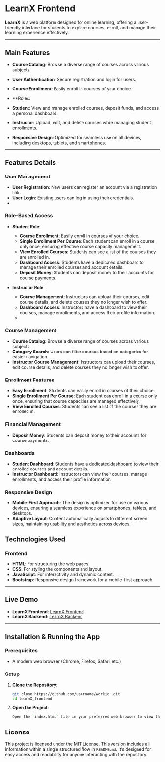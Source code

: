 # LearnX Frontend

**LearnX** is a web platform designed for online learning, offering a user-friendly interface for students to explore courses, enroll, and manage their learning experience effectively.

---

## Main Features

- **Course Catalog**: Browse a diverse range of courses across various subjects.
- **User Authentication**: Secure registration and login for users.
- **Course Enrollment**: Easily enroll in courses of your choice.
- **Roles: 
- **Student**: View and manage enrolled courses, deposit funds, and access a personal dashboard.
- **Instructor**: Upload, edit, and delete courses while managing student enrollments.

- **Responsive Design**: Optimized for seamless use on all devices, including desktops, tablets, and smartphones.


---
## Features Details

### User Management
- **User Registration**: New users can register an account via a registration link.
- **User Login**: Existing users can log in using their credentials.
- 
### Role-Based Access
- **Student Role**:
  - **Course Enrollment**: Easily enroll in courses of your choice.
  - **Single Enrollment Per Course**: Each student can enroll in a course only once, ensuring effective course capacity management.
  - **View Enrolled Courses**: Students can see a list of the courses they are enrolled in.
  - **Dashboard Access**: Students have a dedicated dashboard to manage their enrolled courses and account details.
  - **Deposit Money**: Students can deposit money to their accounts for course payments.

- **Instructor Role**:
  - **Course Management**: Instructors can upload their courses, edit course details, and delete courses they no longer wish to offer.
  - **Dashboard Access**: Instructors have a dashboard to view their courses, manage enrollments, and access their profile information.
  - 
### Course Management
- **Course Catalog**: Browse a diverse range of courses across various subjects.
- **Category Search**: Users can filter courses based on categories for easier navigation.
- **Instructor Course Management**: Instructors can upload their courses, edit course details, and delete courses they no longer wish to offer.

### Enrollment Features
- **Easy Enrollment**: Students can easily enroll in courses of their choice.
- **Single Enrollment Per Course**: Each student can enroll in a course only once, ensuring that course capacities are managed effectively.
- **View Enrolled Courses**: Students can see a list of the courses they are enrolled in.

### Financial Management
- **Deposit Money**: Students can deposit money to their accounts for course payments.

### Dashboards
- **Student Dashboard**: Students have a dedicated dashboard to view their enrolled courses and account details.
- **Instructor Dashboard**: Instructors can view their courses, manage enrollments, and access their profile information.

### Responsive Design
- **Mobile-First Approach**: The design is optimized for use on various devices, ensuring a seamless experience on smartphones, tablets, and desktops.
- **Adaptive Layout**: Content automatically adjusts to different screen sizes, maintaining usability and aesthetics across devices.

## Technologies Used

### Frontend
- **HTML**: For structuring the web pages.
- **CSS**: For styling the components and layout.
- **JavaScript**: For interactivity and dynamic content.
- **Bootstrap**: Responsive design framework for a mobile-first approach.

---

## Live Demo

- **LearnX Frontend**: [LearnX Frontend](https://amenaakterkeya.github.io/learnX_frontend/)
- **LearnX Backend**: [LearnX Backend](https://learn-x-seven.vercel.app/)

---

## Installation & Running the App

### Prerequisites
- A modern web browser (Chrome, Firefox, Safari, etc.)

### Setup

1. **Clone the Repository**:
   ```bash
   git clone https://github.com/username/workio..git
   cd learnX_frontend
   
2. **Open the Project**:
   ```bash
   Open the `index.html` file in your preferred web browser to view the project.

## License

This project is licensed under the MIT License.
This version includes all information within a single structured flow in `README.md`. It’s designed for easy access and readability for anyone interacting with the repository.

